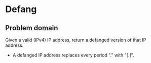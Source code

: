 # Defang

## Problem domain

Given a valid (IPv4) IP address, return a defanged version of that IP address.

 * A defanged IP address replaces every period "." with "[.]".

 